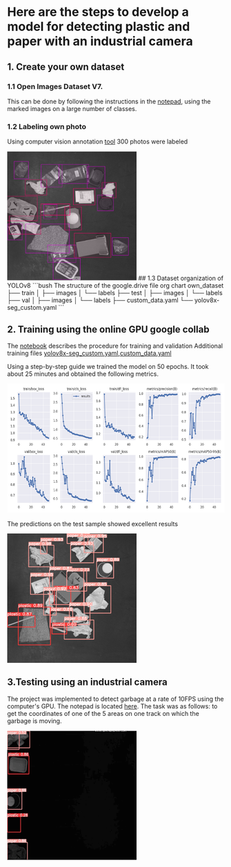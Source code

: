 # Here are the steps to develop a model for detecting plastic and paper with an industrial camera
## 1. Create your own dataset
### 1.1 Open Images Dataset V7.
This can be done by following the instructions in the [notepad](https://github.com/Anilian/my_education/blob/main/YOLO/My_test_YOLOv4.ipynb), using the marked images on a large number of classes. 
### 1.2 Labeling own photo 
Using computer vision annotation [tool](https://app.cvat.ai/tasks?page=1) 300 photos were labeled

<img src = "https://github.com/Anilian/my_education/blob/main/YOLO/cvat_label.png" width="300" height="300" />
## 1.3 Dataset organization of YOLOv8
```bush                           
The structure of the google.drive file org chart
own_dataset
├── train
│   ├── images
│   └── labels
├── test
│   ├── images
│   └── labels
├── val
│   ├── images
│   └── labels
├── custom_data.yaml
└── yolov8x-seg_custom.yaml
```
                           
## 2. Training using the online GPU google collab
The [notebook](https://github.com/Anilian/my_education/blob/main/YOLO/train_yolov8.ipynb) describes the procedure for training and validation
Additional training files [yolov8x-seg_custom.yaml](https://github.com/Anilian/my_education/blob/main/YOLO/yolov8x-seg_custom.yaml),[custom_data.yaml](https://github.com/Anilian/my_education/blob/main/YOLO/custom_data%20(1).yaml)

Using a step-by-step guide we trained the model on 50 epochs. It took about 25 minutes and obtained the following metrics.

<img src = "https://github.com/Anilian/my_education/blob/main/YOLO/results.png" width="800" height="300" />

The predictions on the test sample showed excellent results

<img src = "https://github.com/Anilian/my_education/blob/main/YOLO/228.jpg" width="300" height="300" />

## 3.Testing using an industrial camera ##
The project was implemented to detect garbage at a rate of 10FPS using the computer's GPU. The notepad is located [here](https://github.com/Anilian/my_education/blob/main/YOLO/Waste%20Management%20System.ipynb). 
The task was as follows: to get the coordinates of one of the 5 areas on one track on which the garbage is moving. 

<img src="https://github.com/Anilian/my_education/blob/main/YOLO/Slow%20test.gif" alt="My Project GIF" width="300" height="300">

